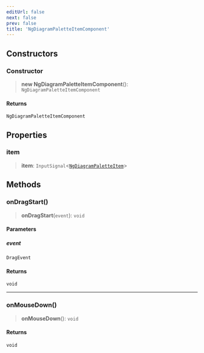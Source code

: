 ```yaml
---
editUrl: false
next: false
prev: false
title: 'NgDiagramPaletteItemComponent'
---
```


## Constructors

### Constructor

> **new NgDiagramPaletteItemComponent**(): `NgDiagramPaletteItemComponent`

#### Returns

`NgDiagramPaletteItemComponent`

## Properties

### item

> **item**: `InputSignal`\<[`NgDiagramPaletteItem`](/api/other/ngdiagrampaletteitem/)\>

## Methods

### onDragStart()

> **onDragStart**(`event`): `void`

#### Parameters

##### event

`DragEvent`

#### Returns

`void`

---

### onMouseDown()

> **onMouseDown**(): `void`

#### Returns

`void`
